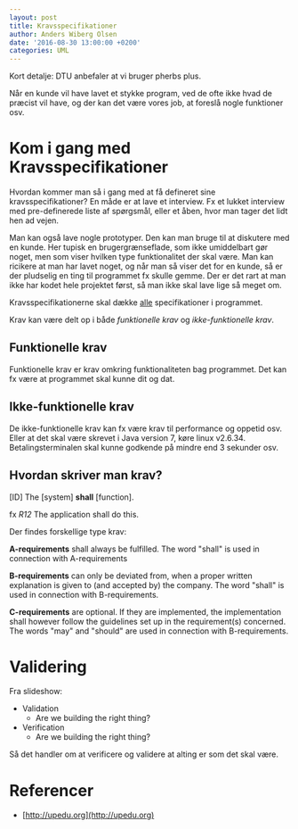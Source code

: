 ```yaml
---
layout: post
title: Kravsspecifikationer
author: Anders Wiberg Olsen
date: '2016-08-30 13:00:00 +0200'
categories: UML
---
```


Kort detalje: DTU anbefaler at vi bruger pherbs plus.

Når en kunde vil have lavet et stykke program, ved de ofte ikke hvad de præcist vil have, og der kan det være vores job, at foreslå nogle funktioner osv.

# Kom i gang med Kravsspecifikationer

Hvordan kommer man så i gang med at få defineret sine kravsspecifikationer? En måde er at lave et interview. Fx et lukket interview med pre-definerede liste af spørgsmål, eller et åben, hvor man tager det lidt hen ad vejen.

Man kan også lave nogle prototyper. Den kan man bruge til at diskutere med en kunde. Her tupisk en brugergrænseflade, som ikke umiddelbart gør noget, men som viser hvilken type funktionalitet der skal være. Man kan ricikere at man har lavet noget, og når man så viser det for en kunde, så er der pludselig en ting til programmet fx skulle gemme. Der er det rart at man ikke har kodet hele projektet først, så man ikke skal lave lige så meget om.

Kravsspecifikationerne skal dække <u>alle</u> specifikationer i programmet.

Krav kan være delt op i både _funktionelle krav_ og _ikke-funktionelle krav_.

## Funktionelle krav

Funktionelle krav er krav omkring funktionaliteten bag programmet. Det kan fx være at programmet skal kunne dit og dat.

## Ikke-funktionelle krav

De ikke-funktionelle krav kan fx være krav til performance og oppetid osv. Eller at det skal være skrevet i Java version 7, køre linux v2.6.34. Betalingsterminalen skal kunne godkende på mindre end 3 sekunder osv.

## Hvordan skriver man krav?

[ID] The [system] __shall__ [function].

fx _R12_ The application shall do this.

Der findes forskellige type krav:

__A-requirements__ shall always be fulfilled. The word "shall" is used in connection with A-requirements

__B-requirements__ can only be deviated from, when a proper written explanation is given to (and accepted by) the company. The word "shall" is used in connection with B-requirements.

__C-requirements__ are optional. If they are implemented, the implementation shall however follow the guidelines set up in the requirement(s) concerned. The words "may" and "should" are used in connection with B-requirements.

# Validering

Fra slideshow:

* Validation
  * Are we building the right thing?
* Verification
  * Are we building the right thing?

Så det handler om at verificere og validere at alting er som det skal være.

# Referencer

* [http://upedu.org](http://upedu.org)
